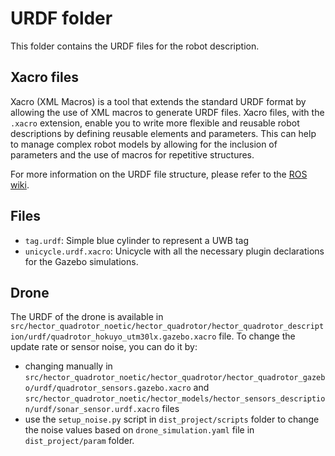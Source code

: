 # URDF folder

This folder contains the URDF files for the robot description. 

## Xacro files

Xacro (XML Macros) is a tool that extends the standard URDF format by allowing the use of XML macros to generate URDF files. Xacro files, with the `.xacro` extension, enable you to write more flexible and reusable robot descriptions by defining reusable elements and parameters. This can help to manage complex robot models by allowing for the inclusion of parameters and the use of macros for repetitive structures.

For more information on the URDF file structure, please refer to the [ROS wiki](https://wiki.ros.org/urdf).

## Files 

- `tag.urdf`: Simple blue cylinder to represent a UWB tag
- `unicycle.urdf.xacro`: Unicycle with all the necessary plugin declarations for the Gazebo simulations.

## Drone

The URDF of the drone is available in `src/hector_quadrotor_noetic/hector_quadrotor/hector_quadrotor_description/urdf/quadrotor_hokuyo_utm30lx.gazebo.xacro` file.
To change the update rate or sensor noise, you can do it by:
- changing manually in `src/hector_quadrotor_noetic/hector_quadrotor/hector_quadrotor_gazebo/urdf/quadrotor_sensors.gazebo.xacro` and `src/hector_quadrotor_noetic/hector_models/hector_sensors_description/urdf/sonar_sensor.urdf.xacro` files
- use the `setup_noise.py` script in `dist_project/scripts` folder to change the noise values based on `drone_simulation.yaml` file in `dist_project/param` folder.